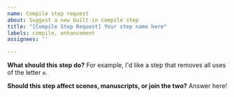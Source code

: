```yaml
---
name: Compile step request
about: Suggest a new built-in compile step
title: "[Compile Step Request] Your step name here"
labels: compile, enhancement
assignees: ''

---
```


**What should this step do?**
For example, I'd like a step that removes all uses of the letter `e`.

**Should this step affect scenes, manuscripts, or join the two?**
Answer here!

